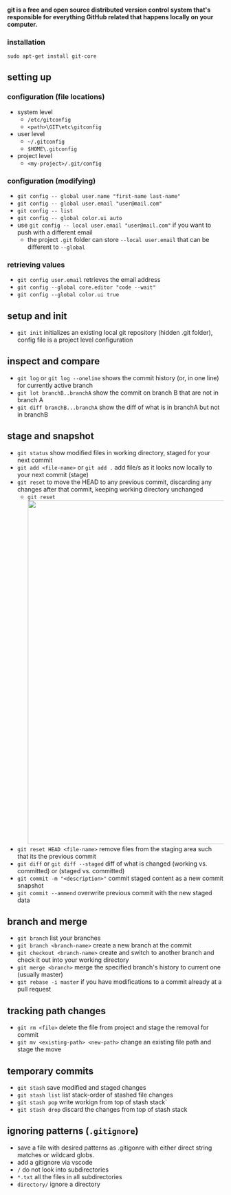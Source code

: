 #### git is a free and open source distributed version control system that's responsible for everything GitHub related that happens locally on your computer.

### installation
`sudo apt-get install git-core`

## setting up

### configuration (file locations)

- system level
  - `/etc/gitconfig`
  - `<path>\GIT\etc\gitconfig`
- user level
  - `~/.gitconfig`
  - `$HOME\.gitconfig`
- project level
  - `<my-project>/.git/config`

### configuration (modifying)
- `git config -- global user.name "first-name last-name"`
- `git config -- global user.email "user@mail.com"`
- `git config -- list`
- `git config -- global color.ui auto`
- use `git config -- local user.email "user@mail.com"` if you want to push with a different email 
    - the project `.git` folder can store `--local user.email` that can be different to `--global`
### retrieving values
- `git config user.email` retrieves the email address
- `git config --global core.editor "code --wait"`
- `git config --global color.ui true`

## setup and init
- `git init` initializes an existing local git repository (hidden .git folder), config file is a project level configuration

## inspect and compare
- `git log` or `git log --oneline` shows the commit history (or, in one line) for currently active branch
- `git lot branchB..branchA` show the commit on branch B that are not in branch A
- `git diff branchB...branchA` show the diff of what is in branchA but not in branchB

## stage and snapshot
- `git status` show modified files in working directory, staged for your next commit
- `git add <file-name>` or `git add .` add file/s as it looks now locally to your next commit (stage)
- `git reset` to move the HEAD to any previous commit, discarding any changes after that commit, keeping working directory unchanged
    - `git reset` <img src = "https://wac-cdn.atlassian.com/dam/jcr:e8a43261-2460-4783-9731-1197dc8959ab/03-04%20Reset%20a%20specific%20commit.png?cdnVersion=747" width =600 height=800 />
- `git reset HEAD <file-name>` remove files from the staging area such that its the previous commit
- `git diff` or `git diff --staged` diff of what is changed (working vs. committed) or (staged vs. committed)
- `git commit -m "<description>"` commit staged content as a new commit snapshot
- `git commit --ammend` overwrite previous commit with the new staged data

## branch and merge
- `git branch` list your branches
- `git branch <branch-name>` create a new branch at the commit
- `git checkout <branch-name>` create and switch to another branch and check it out into your working directory
- `git merge <branch>` merge the specified branch's history to current one (usually master)
- `git rebase -i master` if you have modifications to a commit already at a pull request

## tracking path changes
- `git rm <file>` delete the file from project and stage the removal for commit
- `git mv <existing-path> <new-path>` change an existing file path and stage the move

## temporary commits
- `git stash` save modified and staged changes
- `git stash list` list stack-order of stashed file changes
- `git stash pop` write workign from top of stash stack`
- `git stash drop` discard the changes from top of stash stack


## ignoring patterns (`.gitignore`)
- save a file with desired patterns as .gitigonre with either direct string matches or wildcard globs.
- add a gitignore via vscode
- `/` do not look into subdirectories
- `*.txt` all the files in all subdirectories
- `directory/` ignore a directory